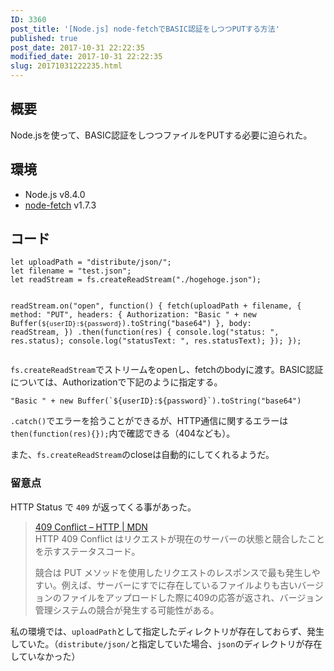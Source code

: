 ```yaml
---
ID: 3360
post_title: '[Node.js] node-fetchでBASIC認証をしつつPUTする方法'
published: true
post_date: 2017-10-31 22:22:35
modified_date: 2017-10-31 22:22:35
slug: 20171031222235.html
---
```

<h2>概要</h2>
<p>Node.jsを使って、BASIC認証をしつつファイルをPUTする必要に迫られた。</p>
<h2>環境</h2>
<ul>
<li>Node.js v8.4.0</li>
<li><a href="https://www.npmjs.com/package/node-fetch">node-fetch</a> v1.7.3</li>
</ul>
<h2>コード</h2>
<pre><code class="language-js">let uploadPath = "distribute/json/";
let filename = "test.json";
let readStream = fs.createReadStream("./hogehoge.json");

readStream.on("open", function() {
  fetch(uploadPath + filename, {
    method: "PUT",
    headers: {
      Authorization:
        "Basic " + new Buffer(`${userID}:${password}`).toString("base64")
    },
    body: readStream,
  })
  .then(function(res) {
    console.log("status: ", res.status);
    console.log("statusText: ", res.statusText);
  });
});
</code></pre>
<p><code>fs.createReadStream</code>でストリームをopenし、fetchのbodyに渡す。BASIC認証については、Authorizationで下記のように指定する。</p>
<pre><code class="language-js">"Basic " + new Buffer(`${userID}:${password}`).toString("base64")
</code></pre>
<p><code>.catch()</code>でエラーを拾うことができるが、HTTP通信に関するエラーは<code>then(function(res){});</code>内で確認できる（404なども）。</p>
<p>また、<code>fs.createReadStream</code>のcloseは自動的にしてくれるようだ。</p>
<h3>留意点</h3>
<p>HTTP Status で <code>409</code> が返ってくる事があった。</p>
<blockquote><p>
  <a href="https://developer.mozilla.org/ja/docs/Web/HTTP/Status/409">409 Conflict &#8211; HTTP | MDN</a><br />
  HTTP 409 Conflict はリクエストが現在のサーバーの状態と競合したことを示すステータスコード。</p>
<p>  競合は PUT メソッドを使用したリクエストのレスポンスで最も発生しやすい。例えば、サーバーにすでに存在しているファイルよりも古いバージョンのファイルをアップロードした際に409の応答が返され、バージョン管理システムの競合が発生する可能性がある。
</p></blockquote>
<p>私の環境では、<code>uploadPath</code>として指定したディレクトリが存在しておらず、発生していた。（<code>distribute/json/</code>と指定していた場合、<code>json</code>のディレクトリが存在していなかった）</p>